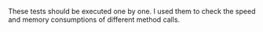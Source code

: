 These tests should be executed one by one. I used them to check the speed and 
memory consumptions of different method calls.